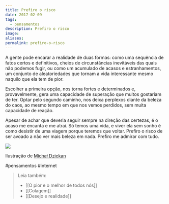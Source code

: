 ```yaml
---
title: Prefiro o risco
date: 2017-02-09
tags:
  - pensamentos
description: Prefiro o risco
image: 
aliases:
permalink: prefiro-o-risco
---
```

A gente pode encarar a realidade de duas formas: como uma sequência de fatos certos e definitivos, cheios de circunstâncias inevitáveis das quais não podemos fugir, ou como um acumulado de acasos e estranhamentos, um conjunto de aleatoriedades que tornam a vida interessante mesmo naquilo que ela tem de pior.

Escolher a primeira opção, nos torna fortes e determinados e, provavelmente, gera uma capacidade de superação que muitos gostariam de ter. Optar pelo segundo caminho, nos deixa perplexos diante da beleza do caos, ao mesmo tempo em que nos vemos perdidos, sem muita capacidade de reação.

Apesar de achar que deveria seguir sempre na direção das certezas, é o acaso me encanta e me atrai. Só temos uma vida, e viver ela sem sonho é como desistir de uma viagem porque teremos que voltar. Prefiro o risco de ser avoado a não ver mais beleza em nada. Prefiro me admirar com tudo.

<img src="/assets/img/prefiro-o risco-medium.jpeg">

Ilustração de [Michał Dziekan](http://michaldziekan.tumblr.com/)


#pensamentos #internet

> Leia também:
> - [[O pior e o melhor de todos nós]]
> - [[Colagem]]
> - [[Desejo e realidade]]